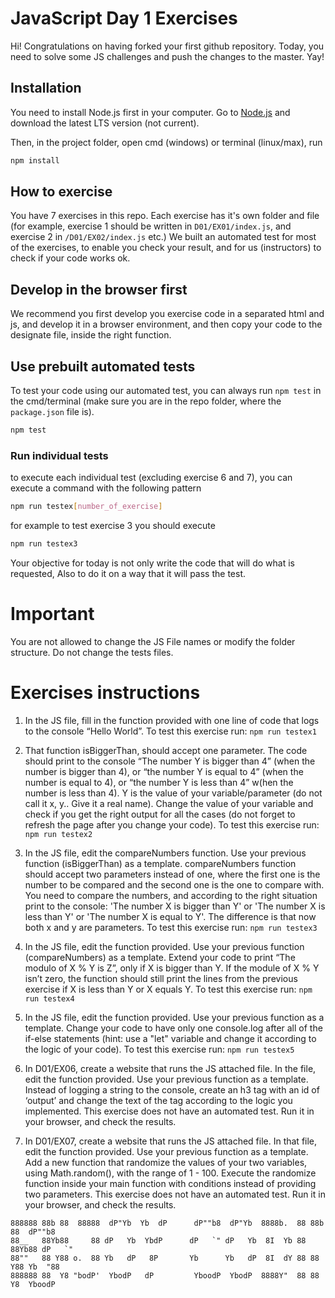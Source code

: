 # JavaScript Day 1 Exercises

Hi! Congratulations on having forked your first github repository.
Today, you need to solve some JS challenges and push the changes to the master. Yay!

## Installation

You need to install Node.js first in your computer. Go to [Node.js](https://nodejs.org/en/download/) and download the latest LTS version (not current).

Then, in the project folder, open cmd (windows) or terminal (linux/max), run

```bash
npm install
```

## How to exercise

You have 7 exercises in this repo. Each exercise has it's own folder and file (for example, exercise 1 should be written in `D01/EX01/index.js`, and exercise 2 in `/D01/EX02/index.js` etc.)
We built an automated test for most of the exercises, to enable you check your result, and for us (instructors) to check if your code works ok.

## Develop in the browser first

We recommend you first develop you exercise code in a separated html and js, and develop it in a browser environment, and then copy your code to the designate file, inside the right function.

## Use prebuilt automated tests

To test your code using our automated test, you can always run `npm test` in the cmd/terminal (make sure you are in the repo folder, where the `package.json` file is).

```bash
npm test
```

### Run individual tests

to execute each individual test (excluding exercise 6 and 7), you can execute a command with the following pattern

```bash
npm run testex[number_of_exercise]
```

for example to test exercise 3 you should execute

```bash
npm run testex3
```

Your objective for today is not only write the code that will do what is requested,
Also to do it on a way that it will pass the test.

# Important

You are not allowed to change the JS File names or modify the folder structure.
Do not change the tests files.

# Exercises instructions

1. In the JS file, fill in the function provided with one line of code that logs to the console “Hello World”.
   To test this exercise run: `npm run testex1`

2. That function isBiggerThan, should accept one parameter. The code should print to the console “The number Y is bigger than 4” (when the number is bigger than 4), or “the number Y is equal to 4” (when the number is equal to 4), or “the number Y is less than 4” w(hen the number is less than 4). Y is the value of your variable/parameter (do not call it x, y.. Give it a real name). Change the value of your variable and check if you get the right output for all the cases (do not forget to refresh the page after you change your code).
   To test this exercise run: `npm run testex2`

3. In the JS file, edit the compareNumbers function. Use your previous function (isBiggerThan) as a template. compareNumbers function should accept two parameters instead of one, where the first one is the number to be compared and the second one is the one to compare with. You need to compare the numbers, and according to the right situation print to the console: 'The number X is bigger than Y' or 'The number X is less than Y' or 'The number X is equal to Y'. The difference is that now both x and y are parameters.
   To test this exercise run: `npm run testex3`

4. In the JS file, edit the function provided. Use your previous function (compareNumbers) as a template. Extend your code to print “The modulo of X % Y is Z”, only if X is bigger than Y. If the module of X % Y isn’t zero, the function should still print the lines from the previous exercise if X is less than Y or X equals Y.
   To test this exercise run: `npm run testex4`

5. In the JS file, edit the function provided. Use your previous function as a template. Change your code to have only one console.log after all of the if-else statements (hint: use a "let" variable and change it according to the logic of your code).
   To test this exercise run: `npm run testex5`

6. In D01/EX06, create a website that runs the JS attached file. In the file, edit the function provided. Use your previous function as a template. Instead of logging a string to the console, create an h3 tag with an id of ‘output’ and change the text of the tag according to the logic you implemented.
   This exercise does not have an automated test. Run it in your browser, and check the results.

7. In D01/EX07, create a website that runs the JS attached file. In that file, edit the function provided. Use your previous function as a template. Add a new function that randomize the values of your two variables, using Math.random(), with the range of 1 - 100. Execute  the randomize function inside your main function with conditions instead of providing two parameters.
   This exercise does not have an automated test. Run it in your browser, and check the results.

```
888888 88b 88  88888  dP"Yb  Yb  dP      dP""b8  dP"Yb  8888b.  88 88b 88  dP""b8
88__   88Yb88     88 dP   Yb  YbdP      dP   `" dP   Yb  8I  Yb 88 88Yb88 dP   `"
88""   88 Y88 o.  88 Yb   dP   8P       Yb      Yb   dP  8I  dY 88 88 Y88 Yb  "88
888888 88  Y8 "bodP'  YbodP   dP         YboodP  YbodP  8888Y"  88 88  Y8  YboodP
```

